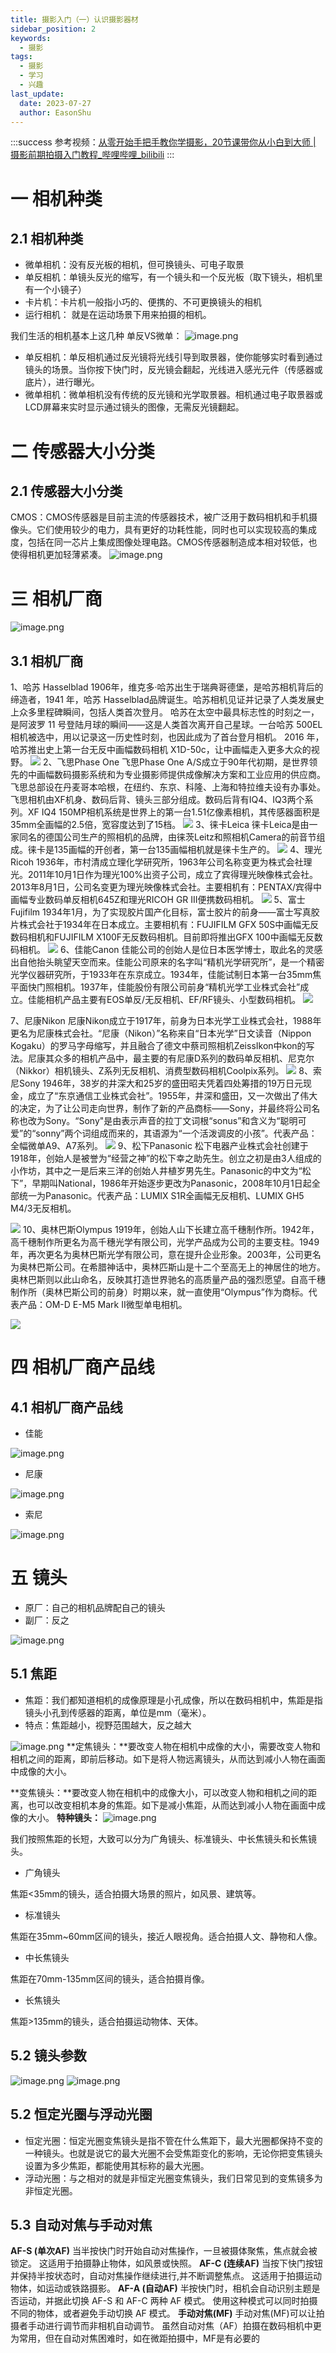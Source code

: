 ```yaml
---
title: 摄影入门（一）认识摄影器材
sidebar_position: 2
keywords:
  - 摄影
tags:
  - 摄影
  - 学习
  - 兴趣
last_update:
  date: 2023-07-27
  author: EasonShu
---
```


:::success
参考视频：[从零开始手把手教你学摄影，20节课带你从小白到大师 | 摄影前期拍摄入门教程_哔哩哔哩_bilibili](https://www.bilibili.com/video/BV1pv411H78e/?spm_id_from=333.337.search-card.all.click&vd_source=4cf5c44f75ce2d58b02f9fa10ca5a338)
:::

# 一 相机种类
## 2.1 相机种类

- 微单相机：没有反光板的相机，但可换镜头、可电子取景
- 单反相机：单镜头反光的缩写，有一个镜头和一个反光板（取下镜头，相机里有一个小镜子）
- 卡片机：卡片机一般指小巧的、便携的、不可更换镜头的相机
- 运行相机： 就是在运动场景下用来拍摄的相机。

我们生活的相机基本上这几种
单反VS微单：
![image.png](https://cdn.nlark.com/yuque/0/2023/png/12426173/1691932400218-eb16d0db-c463-456c-8276-2f462c88a807.png#averageHue=%23f3f3f3&clientId=uba91273f-90b8-4&from=paste&height=674&id=ub0179d4b&originHeight=842&originWidth=1630&originalType=binary&ratio=1.25&rotation=0&showTitle=false&size=155636&status=done&style=none&taskId=u2cdcd0a7-ac2d-457f-87b0-d0382485bdb&title=&width=1304)

- 单反相机：单反相机通过反光镜将光线引导到取景器，使你能够实时看到通过镜头的场景。当你按下快门时，反光镜会翻起，光线进入感光元件（传感器或底片），进行曝光。
- 微单相机：微单相机没有传统的反光镜和光学取景器。相机通过电子取景器或LCD屏幕来实时显示通过镜头的图像，无需反光镜翻起。
# 二 传感器大小分类
## 2.1 传感器大小分类
CMOS：CMOS传感器是目前主流的传感器技术，被广泛用于数码相机和手机摄像头。它们使用较少的电力，具有更好的功耗性能，同时也可以实现较高的集成度，包括在同一芯片上集成图像处理电路。CMOS传感器制造成本相对较低，也使得相机更加轻薄紧凑。
![image.png](https://cdn.nlark.com/yuque/0/2023/png/12426173/1691932639978-c8f7a060-10e5-4222-b9cd-34ea27e0b6ba.png#averageHue=%239ab04f&clientId=uba91273f-90b8-4&from=paste&height=704&id=ua4a950c5&originHeight=880&originWidth=1563&originalType=binary&ratio=1.25&rotation=0&showTitle=false&size=428375&status=done&style=none&taskId=ucee572d9-c5b7-42bf-ad87-a2787fa2021&title=&width=1250.4)
# 三 相机厂商
![image.png](https://cdn.nlark.com/yuque/0/2023/png/12426173/1691932974994-a60a7996-3f24-4bf4-a5ac-463b00279b11.png#averageHue=%23f9f7f4&clientId=uba91273f-90b8-4&from=paste&height=649&id=u7e6cecb9&originHeight=811&originWidth=1689&originalType=binary&ratio=1.25&rotation=0&showTitle=false&size=284518&status=done&style=none&taskId=ufa47dc85-bf34-486c-8b98-b9917ab80de&title=&width=1351.2)
## 3.1 相机厂商
1、哈苏 Hasselblad
1906年，维克多·哈苏出生于瑞典哥德堡，是哈苏相机背后的缔造者，1941 年，哈苏 Hasselblad品牌诞生。哈苏相机见证并记录了人类发展史上众多里程碑瞬间，包括人类首次登月。
哈苏在太空中最具标志性的时刻之一，是阿波罗 11 号登陆月球的瞬间——这是人类首次离开自己星球。一台哈苏 500EL 相机被选中，用以记录这一历史性时刻，也因此成为了首台登月相机。
2016 年，哈苏推出史上第一台无反中画幅数码相机 X1D-50c，让中画幅走入更多大众的视野。
![](https://cdn.nlark.com/yuque/0/2023/jpeg/12426173/1691932808671-1023abf2-b55b-4eb6-a127-406e9f1b0fb5.jpeg#averageHue=%23c1c1c1&clientId=uba91273f-90b8-4&from=paste&id=ud1b379dc&originHeight=660&originWidth=1106&originalType=url&ratio=1.25&rotation=0&showTitle=false&status=done&style=none&taskId=u514e5b95-c0cc-4caa-a981-9192201d247&title=)
2、飞思Phase One
飞思Phase One A/S成立于90年代初期，是世界领先的中画幅数码摄影系统和为专业摄影师提供成像解决方案和工业应用的供应商。飞思总部设在丹麦哥本哈根，在纽约、东京、科隆、上海和特拉维夫设有办事处。
飞思相机由XF机身、数码后背、镜头三部分组成。数码后背有IQ4、IQ3两个系列。XF IQ4 150MP相机系统是世界上的第一台1.51亿像素相机，其传感器面积是35mm全画幅的2.5倍，宽容度达到了15档。
![](https://cdn.nlark.com/yuque/0/2023/webp/12426173/1691932808683-260a53fc-9f68-48e1-96d6-67ff2343a822.webp#averageHue=%23bebdbd&clientId=uba91273f-90b8-4&from=paste&id=u82a5b453&originHeight=485&originWidth=720&originalType=url&ratio=1.25&rotation=0&showTitle=false&status=done&style=none&taskId=u28136c1e-3e15-4054-a009-da31bb58cd3&title=)
3、徕卡Leica
徕卡Leica是由一家同名的德国公司生产的照相机的品牌，由徕茨Leitz和照相机Camera的前音节组成。徕卡是135画幅的开创者，第一台135画幅相机就是徕卡生产的。
![](https://cdn.nlark.com/yuque/0/2023/webp/12426173/1691932808677-73cd7e98-5375-418a-bad3-2980cb87791f.webp#averageHue=%23898989&clientId=uba91273f-90b8-4&from=paste&id=ue9a42a1a&originHeight=480&originWidth=720&originalType=url&ratio=1.25&rotation=0&showTitle=false&status=done&style=none&taskId=uab7f49f0-1e54-4a7f-903f-9d534390c60&title=)
4、理光Ricoh
1936年，市村清成立理化学研究所，1963年公司名称变更为株式会社理光。2011年10月1日作为理光100%出资子公司，成立了宾得理光映像株式会社。2013年8月1日，公司名变更为理光映像株式会社。主要相机有：PENTAX/宾得中画幅专业数码单反相机645Z和理光RICOH GR III便携数码相机。
![](https://cdn.nlark.com/yuque/0/2023/webp/12426173/1691932808683-09541a8c-3193-4b05-af79-0ab3d420e60e.webp#averageHue=%23687b6a&clientId=uba91273f-90b8-4&from=paste&id=u8b8a62b6&originHeight=391&originWidth=587&originalType=url&ratio=1.25&rotation=0&showTitle=false&status=done&style=none&taskId=uf864dbfc-c5c2-4476-8024-5d81347d81c&title=)
5、富士Fujifilm
1934年1月，为了实现胶片国产化目标，富士胶片的前身——富士写真胶片株式会社于1934年在日本成立。主要相机有：FUJIFILM GFX 50S中画幅无反数码相机和FUJIFILM X100F无反数码相机。目前即将推出GFX 100中画幅无反数码相机。
![](https://cdn.nlark.com/yuque/0/2023/webp/12426173/1691932808686-339b01e4-7a21-4f78-bcab-51f240d9d8d3.webp#averageHue=%23acacac&clientId=uba91273f-90b8-4&from=paste&id=uf3310c93&originHeight=320&originWidth=596&originalType=url&ratio=1.25&rotation=0&showTitle=false&status=done&style=none&taskId=u4207c34c-1563-464c-85df-58ea904fb44&title=)
6、佳能Canon
佳能公司的创始人是位日本医学博士，取此名的灵感出自他抬头眺望天空而来。佳能公司原来的名字叫“精机光学研究所”，是一个精密光学仪器研究所，于1933年在东京成立。1934年，佳能试制日本第一台35mm焦平面快门照相机。1937年，佳能股份有限公司前身“精机光学工业株式会社”成立。佳能相机产品主要有EOS单反/无反相机、EF/RF镜头、小型数码相机。
![](https://cdn.nlark.com/yuque/0/2023/webp/12426173/1691932810656-003c7074-92fd-4870-b1ab-fda2055e7eca.webp#averageHue=%23706f5e&clientId=uba91273f-90b8-4&from=paste&id=uf6b474c0&originHeight=480&originWidth=720&originalType=url&ratio=1.25&rotation=0&showTitle=false&status=done&style=none&taskId=u689af325-5722-48ed-8317-ae72b620ba7&title=)

7、尼康Nikon
尼康Nikon成立于1917年，前身为日本光学工业株式会社，1988年更名为尼康株式会社。“尼康（Nikon）”名称来自“日本光学”日文读音（Nippon Kogaku）的罗马字母缩写，并且融合了德文中蔡司照相机ZeissIkon中kon的写法。尼康其众多的相机产品中，最主要的有尼康D系列的数码单反相机、尼克尔（Nikkor）相机镜头、Z系列无反相机、消费型数码相机Coolpix系列。
![](https://cdn.nlark.com/yuque/0/2023/png/12426173/1691932810666-8f68b60d-54fa-489a-b47e-db66ff25afea.png#averageHue=%23292a1d&clientId=uba91273f-90b8-4&from=paste&id=uf1b0e722&originHeight=380&originWidth=720&originalType=url&ratio=1.25&rotation=0&showTitle=false&status=done&style=none&taskId=u93888880-6edc-40be-b43c-72bfd4139b0&title=)
8、索尼Sony
1946年，38岁的井深大和25岁的盛田昭夫凭着四处筹措的19万日元现金，成立了“东京通信工业株式会社”。1955年，井深和盛田，又一次做出了伟大的决定，为了让公司走向世界，制作了新的产品商标——Sony，并最终将公司名称也改为Sony。“Sony"是由表示声音的拉丁文词根“sonus”和含义为“聪明可爱”的“sonny”两个词组成而来的，其语源为“一个活泼调皮的小孩”。代表产品：全幅微单A9、A7系列。
![](https://cdn.nlark.com/yuque/0/2023/webp/12426173/1691932810657-3ae0d004-0336-4e26-b236-edc5e59c0e8a.webp#averageHue=%23d7d7d6&clientId=uba91273f-90b8-4&from=paste&id=u577ad8b1&originHeight=476&originWidth=714&originalType=url&ratio=1.25&rotation=0&showTitle=false&status=done&style=none&taskId=u27446b5a-0416-476b-b1aa-c2ff42ae562&title=)
9、松下Panasonic
松下电器产业株式会社创建于1918年，创始人是被誉为“经营之神”的松下幸之助先生。创立之初是由3人组成的小作坊，其中之一是后来三洋的创始人井植岁男先生。Panasonic的中文为“松下”，早期叫National，1986年开始逐步更改为Panasonic，2008年10月1日起全部统一为Panasonic。代表产品：LUMIX S1R全画幅无反相机、LUMIX GH5 M4/3无反相机。

![](https://cdn.nlark.com/yuque/0/2023/webp/12426173/1691932810649-0d6bb48b-c442-4139-b8d9-56d7c49730b5.webp#averageHue=%23bbbbbb&clientId=uba91273f-90b8-4&from=paste&id=u720ae869&originHeight=480&originWidth=720&originalType=url&ratio=1.25&rotation=0&showTitle=false&status=done&style=none&taskId=u838b5b42-0584-41bf-860d-0d19f26d1e4&title=)
10、奥林巴斯Olympus
1919年，创始人山下长建立高千穗制作所。1942年，高千穗制作所更名为高千穗光学有限公司，光学产品成为公司的主要支柱。1949 年，再次更名为奥林巴斯光学有限公司，意在提升企业形象。2003年，公司更名为奥林巴斯公司。在希腊神话中，奥林匹斯山是十二个至高无上的神居住的地方。奥林巴斯则以此山命名，反映其打造世界驰名的高质量产品的强烈愿望。自高千穗制作所（奥林巴斯公司的前身）时期以来，就一直使用“Olympus”作为商标。代表产品：OM-D E-M5 Mark II微型单电相机。

![](https://cdn.nlark.com/yuque/0/2023/webp/12426173/1691932811402-71cb6233-eff3-4e29-847c-be28a0eebb96.webp#averageHue=%23a7a7a7&clientId=uba91273f-90b8-4&from=paste&id=u712e1fd1&originHeight=391&originWidth=587&originalType=url&ratio=1.25&rotation=0&showTitle=false&status=done&style=none&taskId=ua813091c-17c2-43fe-ab7c-01d254c16a4&title=)
# 四 相机厂商产品线
## 4.1 相机厂商产品线

- 佳能

![image.png](https://cdn.nlark.com/yuque/0/2023/png/12426173/1691933071043-80eb07df-1fb2-492a-a296-fba3d74261c7.png#averageHue=%23767270&clientId=uba91273f-90b8-4&from=paste&height=711&id=u3ed20419&originHeight=889&originWidth=1810&originalType=binary&ratio=1.25&rotation=0&showTitle=false&size=778540&status=done&style=none&taskId=u48a8db9a-0bdb-4249-a75f-952c338be90&title=&width=1448)

- 尼康

![image.png](https://cdn.nlark.com/yuque/0/2023/png/12426173/1691933400189-1a12a495-9698-4c2e-a4f5-0695ff27d49d.png#averageHue=%23b7b7b7&clientId=u17e2482c-96a8-4&from=paste&height=650&id=u31d874e3&originHeight=813&originWidth=1790&originalType=binary&ratio=1.25&rotation=0&showTitle=false&size=435981&status=done&style=none&taskId=u84b7023f-f544-44b0-9f4d-3adfd73c591&title=&width=1432)

- 索尼

![image.png](https://cdn.nlark.com/yuque/0/2023/png/12426173/1691933486081-70c1d7fa-96f0-47dd-afe8-8f3ce1753fa2.png#averageHue=%23b0afaf&clientId=u17e2482c-96a8-4&from=paste&height=633&id=u14f1677d&originHeight=791&originWidth=1830&originalType=binary&ratio=1.25&rotation=0&showTitle=false&size=568677&status=done&style=none&taskId=uffa7759e-0380-4ad6-952c-72fd8bef5c2&title=&width=1464)
# 五 镜头

- 原厂：自己的相机品牌配自己的镜头
- 副厂：反之

![image.png](https://cdn.nlark.com/yuque/0/2023/png/12426173/1691933882915-869e3858-966c-472c-aa61-a9cb864169e6.png#averageHue=%23faf9f6&clientId=u17e2482c-96a8-4&from=paste&height=621&id=u1b6ab838&originHeight=776&originWidth=1811&originalType=binary&ratio=1.25&rotation=0&showTitle=false&size=229658&status=done&style=none&taskId=uc534e40d-72b8-4f07-bf2a-48dff45fa21&title=&width=1448.8)
## 5.1 焦距

- 焦距：我们都知道相机的成像原理是小孔成像，所以在数码相机中，焦距是指镜头小孔到传感器的距离，单位是mm（毫米）。
- 特点：焦距越小，视野范围越大，反之越大

![image.png](https://cdn.nlark.com/yuque/0/2023/png/12426173/1691933947352-aebfa41a-5b30-46c1-a43f-c6d5fecdfc7d.png#averageHue=%23faf7f4&clientId=u17e2482c-96a8-4&from=paste&height=692&id=uee564c33&originHeight=865&originWidth=1710&originalType=binary&ratio=1.25&rotation=0&showTitle=false&size=416217&status=done&style=none&taskId=u689cc621-c50e-4a69-bebb-a719bb5ed33&title=&width=1368)
**定焦镜头：**要改变人物在相机中成像的大小，需要改变人物和相机之间的距离，即前后移动。如下是将人物远离镜头，从而达到减小人物在画面中成像的大小。

**变焦镜头：**要改变人物在相机中的成像大小，可以改变人物和相机之间的距离，也可以改变相机本身的焦距。如下是减小焦距，从而达到减小人物在画面中成像的大小。
**特种镜头：**
![image.png](https://cdn.nlark.com/yuque/0/2023/png/12426173/1691935096516-65bd8b06-0578-4d50-9580-14a15f7648d2.png#averageHue=%23f4f4f4&clientId=u17e2482c-96a8-4&from=paste&height=608&id=uf4a18f89&originHeight=760&originWidth=1743&originalType=binary&ratio=1.25&rotation=0&showTitle=false&size=359159&status=done&style=none&taskId=u77773bca-c176-4fa0-be87-b1d00a2e2e6&title=&width=1394.4)

我们按照焦距的长短，大致可以分为广角镜头、标准镜头、中长焦镜头和长焦镜头。

- 广角镜头

焦距<35mm的镜头，适合拍摄大场景的照片，如风景、建筑等。

- 标准镜头

焦距在35mm~60mm区间的镜头，接近人眼视角。适合拍摄人文、静物和人像。

- 中长焦镜头

焦距在70mm-135mm区间的镜头，适合拍摄肖像。

- 长焦镜头

焦距>135mm的镜头，适合拍摄运动物体、天体。
## 5.2 镜头参数
![image.png](https://cdn.nlark.com/yuque/0/2023/png/12426173/1691934139866-cc1ea7d8-062f-4118-b5d2-0266d4c8ed2f.png#averageHue=%23fcfcfc&clientId=u17e2482c-96a8-4&from=paste&height=660&id=u23201069&originHeight=825&originWidth=1672&originalType=binary&ratio=1.25&rotation=0&showTitle=false&size=237585&status=done&style=none&taskId=ucfcf934b-f5a6-4365-ae5a-5f54f4f4154&title=&width=1337.6)
![image.png](https://cdn.nlark.com/yuque/0/2023/png/12426173/1691934190178-b7dd428c-d9ab-4a1f-90eb-5d624fd5721b.png#averageHue=%23fbfbfb&clientId=u17e2482c-96a8-4&from=paste&height=687&id=u92f137e4&originHeight=859&originWidth=1841&originalType=binary&ratio=1.25&rotation=0&showTitle=false&size=323475&status=done&style=none&taskId=u0325bbeb-c4a3-44b4-8cf6-319cb4bc5c0&title=&width=1472.8)
## 5.2 恒定光圈与浮动光圈

- 恒定光圈：恒定光圈变焦镜头是指不管在什么焦距下，最大光圈都保持不变的一种镜头。也就是说它的最大光圈不会受焦距变化的影响，无论你把变焦镜头设置为多少焦距，都能使用其标称的最大光圈。
- 浮动光圈：与之相对的就是非恒定光圈变焦镜头，我们日常见到的变焦镜多为非恒定光圈。
## 5.3 自动对焦与手动对焦
**AF-S (单次AF)**
当半按快门时开始自动对焦操作，一旦被摄体聚焦，焦点就会被锁定。
这适用于拍摄静止物体，如风景或快照。
**AF-C (连续AF)**
当按下快门按钮并保持半按状态时，自动对焦操作继续进行,并不断调整焦点。
这适用于拍摄运动物体，如运动或铁路摄影。
**AF-A (自动AF)**
半按快门时，相机会自动识别主题是否运动，并据此切换 AF-S 和 AF-C 两种 AF 模式。
使用这种模式可以同时拍摄不同的物体，或者避免手动切换 AF 模式。
**手动对焦(MF)**
手动对焦(MF)可以让拍摄者手动进行调节而非相机自动调节。
虽然自动对焦（AF）拍摄在数码相机中更为常用，但在自动对焦困难时，如在微距拍摄中，MF是有必要的

